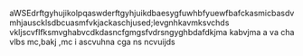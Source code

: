 aWSEdrftgyhujikolpqaswderftgyhjuikdbaesygfuwhbfyuewfbafckasmicbasdvmhjauscklsdbcuasmfvkjackaschjused;levgnhkavmksvchds vkljscvflfksmvghabvcdkdasncfgmgsfvdrsngyghbdafdkjma kabvjma a va cha vlbs mc,bakj ,mc i ascvuhna cga ns ncvuijds
